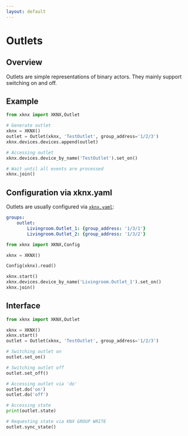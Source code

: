 ```yaml
---
layout: default
---
```


# [](#header-1)Outlets

## [](#header-2)Overview

Outlets are simple representations of binary actors. They mainly support switching on and off.

## [](#header-2)Example

```python
from xknx import XKNX,Outlet

# Generate outlet
xknx = XKNX()
outlet = Outlet(xknx, 'TestOutlet', group_address='1/2/3')
xknx.devices.devices.append(outlet)

# Accessing outlet
xknx.devices.device_by_name('TestOutlet').set_on()

# Wait until all events are processed
xknx.join()
``` 

## [](#header-2)Configuration via **xknx.yaml**

Outlets are usually configured via [`xknx.yaml`](/configuration):

```yaml
groups:
    outlet:
        Livingroom.Outlet_1: {group_address: '1/3/1'}
        Livingroom.Outlet_2: {group_address: '1/3/2'} 
```

```python
from xknx import XKNX,Config

xknx = XKNX()

Config(xknx).read()

xknx.start()
xknx.devices.device_by_name('Livingroom.Outlet_1').set_on()
xknx.join()
```

## [](#header-2)Interface


```python
from xknx import XKNX,Outlet

xknx = XKNX()
xknx.start()
outlet = Outlet(xknx, 'TestOutlet', group_address='1/2/3')

# Switching outlet on
outlet.set_on()

# Switching outlet off
outlet.set_off()

# Accessing outlet via 'do'
outlet.do('on')
outlet.do('off')

# Accessing state
print(outlet.state)

# Requesting state via KNX GROUP WRITE
outlet.sync_state()
```


